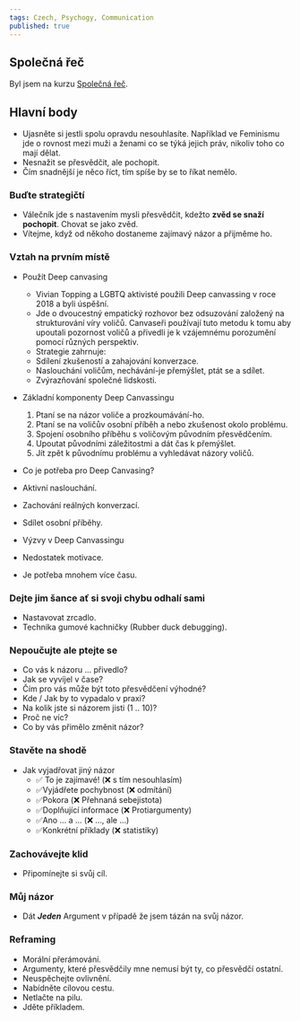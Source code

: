 ```yaml
---
tags: Czech, Psychogy, Communication
published: true
---
```

## Společná řeč

Byl jsem na kurzu [Společná řeč](https://www.growjob.com/skoleni-pro-firmy/temata/spolecna-rec/).

## Hlavní body
 * Ujasněte si jestli spolu opravdu nesouhlasíte. Například ve Feminismu jde o rovnost mezi muži a ženami co se týká jejich práv, nikoliv toho co mají dělat.
 * Nesnažit se přesvědčit, ale pochopit.
 * Čím snadnější je něco říct, tím spíše by se to říkat nemělo.

### Buďte strategičtí
 * Válečník jde s nastavením mysli přesvědčit, kdežto **zvěd se snaží pochopit**. Chovat se jako zvěd.
 * Vítejme, když od někoho dostaneme zajímavý názor a přijměme ho.

### Vztah na prvním místě
 * Použít Deep canvasing
   * Vivian Topping a LGBTQ aktivisté použili Deep canvassing v roce 2018 a byli úspěšní.
   * Jde o dvoucestný empatický rozhovor bez odsuzování založený na strukturování víry voličů.
     Canvaseři používají tuto metodu k tomu aby upoutali pozornost voličů a přivedli je 
     k vzájemnému porozumění pomocí různých perspektiv. 
   * Strategie zahrnuje:
    * Sdílení zkušeností a zahajování konverzace.
    * Naslouchání voličům, nechávání-je přemýšlet, ptát se a sdílet.
    * Zvýrazňování společné lidskosti.

  * Základní komponenty Deep Canvassingu
    1. Ptaní se na názor voliče a prozkoumávání-ho.
    2. Ptaní se na voličův osobní příběh a nebo zkušenost okolo problému.
    3. Spojení osobního příběhu s voličovým původním přesvědčením.
    4. Upoutat původními záležitostmi a dát čas k přemýšlet.
    5. Jít zpět k původnímu problému a vyhledávat názory voličů.

  * Co je potřeba pro Deep Canvasing?
   * Aktivní naslouchání.
   * Zachování reálných konverzací.
   * Sdílet osobní příběhy.

  * Výzvy v Deep Canvassingu
   * Nedostatek motivace.
   * Je potřeba mnohem více času.

### Dejte jim šance ať si svoji chybu odhalí sami
 * Nastavovat zrcadlo.
 * Technika gumové kachničky (Rubber duck debugging).

### Nepoučujte ale ptejte se
 * Co vás k názoru ... přivedlo?
 * Jak se vyvíjel v čase?
 * Čím pro vás může být toto přesvědčení výhodné?
 * Kde / Jak by to vypadalo v praxi?
 * Na kolik jste si názorem jisti (1 .. 10)?
 * Proč ne víc?
 * Co by vás přimělo změnit názor?

### Stavěte na shodě
 * Jak vyjadřovat jiný názor
   * ✅ To je zajímavé! (❌ s tím nesouhlasím)
   * ✅Vyjádřete pochybnost (❌ odmítání)
   * ✅Pokora (❌ Přehnaná sebejistota)
   * ✅Doplňující informace (❌ Protiargumenty)
   * ✅Ano ... a ... (❌ ..., ale ...)
   * ✅Konkrétní příklady (❌ statistiky)

### Zachovávejte klid
 * Připomínejte si svůj cíl.

### Můj názor
 * Dát _**Jeden**_ Argument v případě že jsem tázán na svůj názor.

### Reframing
 * Morální přerámování.
 * Argumenty, které přesvědčily mne nemusí být ty, co přesvědčí ostatní.
 * Neuspěchejte ovlivnění.
 * Nabídněte cílovou cestu.
 * Netlačte na pilu.
 * Jděte příkladem.